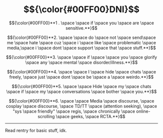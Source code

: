 # $${\color{#00FF00}DNI}$$

$${\color{#00FF00}**1 . \space \space if \space you \space are \space sensitive.**}$$


$${\color{#00FF00}**2. \space \space do \space not \space send\space me \space hate \space cuz \space i \space like \space problematic \space media,\space i \space dont \space support \space that \space stuff.**}$$


$${\color{#00FF00}**3. \space \space if \space \space you \space glorify \space any \space mental \space disorder/illness.**}$$


$${\color{#00FF00}**4. \space \space I \space hide \space chats \space freely, \space just \space dont \space be \space a \space weirdo.**}$$


$${\color{#00FF00}**5. \space \space Hide \space my \space chats \space if \space my \space conversations \space bother \space you.**}$$


$${\color{#00FF00}**6. \space \space Media \space  discourse, \space cosplay \space discourse, \space TD/TT \space (attention seeking), \space "sys \space friendly" \space regis, \space chronically \space online-scrolling \space geeks, \space RCTA.**}$$

***
Read rentry for basic stuff, idk.
